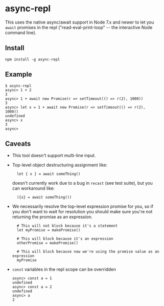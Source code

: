 # async-repl

This uses the native async/await support in Node 7.x and newer to let you `await` promises in the repl ("read-eval-print-loop" -- the interactive Node command line).

## Install

`npm install -g async-repl`

## Example

```
$ async-repl
async> 1 + 2
3
async> 1 + await new Promise(r => setTimeout(() => r(2), 1000))
3
async> let x = 1 + await new Promise(r => setTimeout(() => r(2), 1000))
undefined
async> x
3
async>
```

## Caveats

* This tool doesn't support multi-line input.
* Top-level object destructuring assignment like:

        let { x } = await someThing()

    doesn't currently work due to a bug in `recast` (see test suite), but you can workaround like:

        ({x} = await someThing())

* We necessarily resolve the top-level expression promise for you, so if you don't want to wait for resolution you should make sure you're not returning the promise as an expression.

        # This will not block because it's a statement
        let myPromise = makePromise()

        # This will block because it's an expression
        otherPromise = makePromise()

        # This will block because now we're using the promise value as an expression
        myPromise

* `const` variables in the repl scope can be overridden

      async> const a = 1
      undefined
      async> const a = 2
      undefined
      async> a
      2
